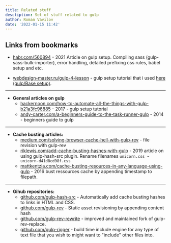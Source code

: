 ```yaml
---
title: Related stuff
desctiption: Set of stuff related to gulp
author: Roman Vavilov
date: '2022-01-15 11:42'
---
```


## Links from bookmarks


- [habr.com/560894](https://habr.com/ru/post/560894/) - 2021 Article on gulp setup. Compiling sass (gulp-sass-bulk-importer), error handling, detailed prefixing css rules, babel setup and etc.

- [webdesign-master.ru/gulp-4-lesson](https://webdesign-master.ru/blog/tools/gulp-4-lesson.html) - gulp setup tutorial
  that i used [here (gulp/Base setup)](/gulp/gulp4_base_setup).

---

- __General articles on gulp__
  - [hackernoon.com/how-to-automate-all-the-things-with-gulp-b21a3fc96885](https://hackernoon.com/how-to-automate-all-the-things-with-gulp-b21a3fc96885) - 2017 - gulp setup tutorial
  - [andy-carter.com/a-beginners-guide-to-the-task-runner-gulp](https://andy-carter.com/blog/a-beginners-guide-to-the-task-runner-gulp) - 2014 - beginners guide to gulp

---

- __Cache busting articles:__
  - [medium.com/solving-browser-cache-hell-with-gulp-rev](
  https://medium.com/@felipebernardes/solving-browser-cache-hell-with-gulp-rev-6349a293abb9) - file revision with
  gulp-rev
  - [riklewis.com/add-cache-busting-hashes-with-gulp](
  https://www.riklewis.com/2019/05/add-cache-busting-hashes-with-gulp/) - 2019 article on using gulp-hash-src plugin. Rename filenames `unicorn.css → unicorn-d41d8cd98f.css`
  - [mattkentzia.com/cache-busting-resources-in-any-language-using-gulp](
  https://mattkentzia.com/cache-busting-resources-in-any-language-using-gulp/) - 2016 bust ressources cache by appending
  timestamp to filepath.

---

- __Gihub repositories:__
  - [github.com/gulp-hash-src](https://github.com/nmrugg/gulp-hash-src) - Automatically add cache busting hashes to links in HTML and CSS.
  - [github.com/gulp-rev](https://github.com/sindresorhus/gulp-rev) - Static asset revisioning by appending content hash
  - [github.com/gulp-rev-rewrite](https://github.com/TheDancingCode/gulp-rev-rewrite) - improved and maintained fork of gulp-rev-replace.
  - [github.com/gulp-rigger](https://github.com/kuzyk/gulp-rigger) - build time include engine for any type of text file that you wish to might want to "include" other files into.
